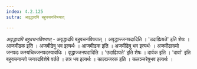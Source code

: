 ```yaml
---
index: 4.2.125
sutra: अवृद्धादपि बहुवचनविषयात्

---
```

_अवृद्धादपि बहुवचनविषयात्_ - अवृद्धादपि बहुवचनविषयात् । अवृद्धाज्जनपदादिति । 'उदाह्यियते' इति शेषः । आजमीढक इति । अजमीढेषु भव इत्यर्थः । आजमीढक इति । अजमीढेषु भव इत्यर्थः । अजमीढाख्यो जनपदः कस्यचिज्जनपदस्यावधिः । वृद्धाज्जनपदादिति । 'उदाह्यियते' इति शेषः । दार्वक इति । 'दार्वा' इति बहुवचनान्तो जनपदविशेषे वर्तते । तत्र भव इत्यर्थः । कालञ्जरक इति । कलञ्जरेषुभव इत्यर्थः ।